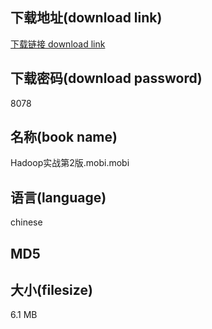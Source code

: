 ## 下载地址(download link)
[下载链接 download link](https://voluble-croquembouche-d321dc.netlify.app/?s=Hadoop%E5%AE%9E%E6%88%98%E7%AC%AC2%E7%89%88.mobi)

## 下载密码(download password)
8078

## 名称(book name)
Hadoop实战第2版.mobi.mobi

## 语言(language)
chinese

## MD5


## 大小(filesize)
6.1 MB

